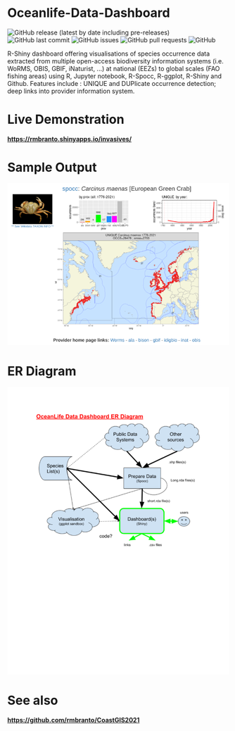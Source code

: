 # Oceanlife-Data-Dashboard

![GitHub release (latest by date including pre-releases)](https://img.shields.io/github/v/release/rmbranto/Oceanlife-Data-Dashboard?include_prereleases)
![GitHub last commit](https://img.shields.io/github/last-commit/rmbranto/Oceanlife-Data-Dashboard)
![GitHub issues](https://img.shields.io/github/issues-raw/rmbranto/Oceanlife-Data-Dashboard)
![GitHub pull requests](https://img.shields.io/github/issues-pr/rmbranto/Oceanlife-Data-Dashboard)
![GitHub](https://img.shields.io/github/license/rmbranto/Oceanlife-Data-Dashboard)


R-Shiny dashboard offering visualisations of species occurrence data extracted from multiple open-access biodiversity information systems (i.e. WoRMS, OBIS, GBIF, iNaturist, ...) at national (EEZs) to global scales (FAO fishing areas) using R, Jupyter notebook, R-Spocc, R-ggplot, R-Shiny and Github. Features include : UNIQUE and DUPlicate occurrence detection; deep links into provider information system.

# Live Demonstration 

<strong><a href="https://rmbranto.shinyapps.io/invasives/">https://rmbranto.shinyapps.io/invasives/</a></strong>

# Sample Output

![Random PNG](https://github.com/rmbranto/Oceanlife-Data-Dashboard/blob/main/assets/images/screenshot-1.png)

# ER Diagram

![Random PNG](https://github.com/rmbranto/Oceanlife-Data-Dashboard/blob/main/assets/images/er_diagram.png)

# See also 

<strong><a href="https://github.com/rmbranto/CoastGIS2021">https://github.com/rmbranto/CoastGIS2021</a></strong>
